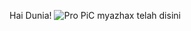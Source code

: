 Hai Dunia!
![Pro PiC](https://github.com/user-attachments/assets/56432888-5eb4-4e03-8326-f139a0099fdb)
myazhax telah disini
